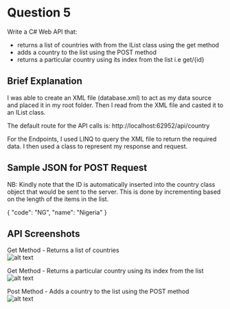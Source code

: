 # Question 5
Write a C# Web API that:
- returns a list of countries with from the IList class using the get method
- adds a country to the list using the POST method
- returns a particular country using its index from the list i.e get/{id}

## Brief Explanation
I was able to create an XML file (database.xml) to act as my data source and placed it in my root folder. Then I read from the XML file and casted it to an IList class.

The default route for the API calls is:
http://localhost:62952/api/country

For the Endpoints, I used LINQ to query the XML file to return the required data. I then used a class to represent my response and request.

## Sample JSON for POST Request
NB: Kindly note that the ID is automatically inserted into the country class object that would be sent to the server. This is done by incrementing based on the length of the items in the list.


{
    "code": "NG",
    "name": "Nigeria"
}

## API Screenshots
Get Method - Returns a list of countries <br />
![alt text](https://gtbtech5.s3.us-east-2.amazonaws.com/Q5A.PNG)<br />

Get Method - Returns a particular country using its index from the list <br />
![alt text](https://gtbtech5.s3.us-east-2.amazonaws.com/Q5B.PNG) <br />

Post Method - Adds a country to the list using the POST method <br />
![alt text](https://gtbtech5.s3.us-east-2.amazonaws.com/Q5C.PNG)  <br />
